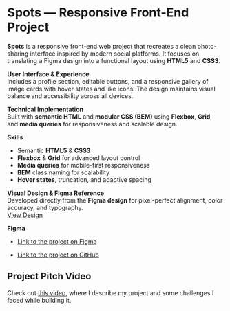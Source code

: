 # Spots — Responsive Front-End Project  

**Spots** is a responsive front-end web project that recreates a clean photo-sharing interface inspired by modern social platforms. It focuses on translating a Figma design into a functional layout using **HTML5** and **CSS3**.  

**User Interface & Experience**  
Includes a profile section, editable buttons, and a responsive gallery of image cards with hover states and like icons. The design maintains visual balance and accessibility across all devices.  

**Technical Implementation**  
Built with **semantic HTML** and **modular CSS (BEM)** using **Flexbox**, **Grid**, and **media queries** for responsiveness and scalable design.  

**Skills**  
- Semantic **HTML5** & **CSS3**
- **Flexbox** & **Grid** for advanced layout control  
- **Media queries** for mobile-first responsiveness  
- **BEM** class naming for scalability  
- **Hover states**, truncation, and adaptive spacing  

**Visual Design & Figma Reference**  
Developed directly from the **Figma design** for pixel-perfect alignment, color accuracy, and typography.  
[View Design](https://www.figma.com/file/BBNm2bC3lj8QQMHlnqRsga/Sprint-3-Project-%E2%80%94-Spots?type=design&node-id=2%3A60&mode=design&t=afgNFybdorZO6cQo-1)
  
**Figma**  
  
* [Link to the project on Figma](https://www.figma.com/file/BBNm2bC3lj8QQMHlnqRsga/Sprint-3-Project-%E2%80%94-Spots?type=design&node-id=2%3A60&mode=design&t=afgNFybdorZO6cQo-1)
  
* [Link to the project on GitHub](https://marrr14n.github.io/se_project_spots/)

 ## Project Pitch Video
 
 Check out [this video](https://drive.google.com/file/d/1knwVuEc7VO1yg0zCYqoOmwf3XyfuXC8-/view?usp=sharing), where I describe my project and some challenges I faced while building it.
